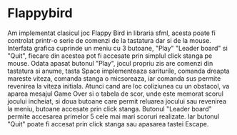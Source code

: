 # Flappybird
Am implementat clasicul joc Flappy Bird in libraria sfml, acesta poate fi controlat printr-o serie de comenzi de la tastatura dar si de la mouse.
Interfata grafica cuprinde un meniu cu 3 butoane, "Play" "Leader board" si "Quit", fiecare din acestea pot fi accesate prin simplul click stanga pe mouse.
Odata apasat butonul "Play", jocul propriu zis are comenzi din tastatura si anume, tasta Space implementeaza sariturile, comanda dreapta mareste viteza, comanda stanga o micsoreaza, iar comanda sus permite revenirea la viteza initiala.
Atunci cand are loc coliziunea cu un obstacol, va aparea mesajul Game Over si o tabela de scor, unde este memorat scorul jocului incheiat, si doua butoane care permit reluarea jocului sau revenirea la meniu, butoane accesate prin click stanga.
Butonul "Leader board" permite accesarea primelor 5 cele mai mari scoruri realizate.
Iar butonul "Quit" poate fi accesat prin click stanga sau apasarea tastei Escape.